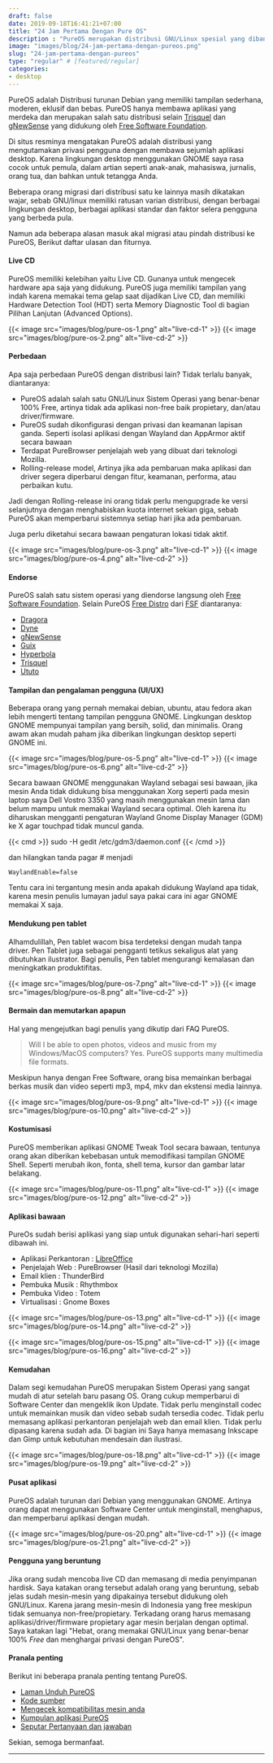 ```yaml
---
draft: false
date: 2019-09-18T16:41:21+07:00
title: "24 Jam Pertama Dengan Pure OS"
description : "PureOS merupakan distribusi GNU/Linux spesial yang dibangun oleh Purism dan secara resmi di endorse langsung oleh FSF (Free Software Foundation)."
image: "images/blog/24-jam-pertama-dengan-pureos.png"
slug: "24-jam-pertama-dengan-pureos"
type: "regular" # [featured/regular]
categories:
- desktop
---
```


PureOS adalah Distribusi turunan Debian yang memiliki tampilan sederhana, moderen, eklusif dan bebas. PureOS hanya membawa aplikasi yang merdeka dan merupakan salah satu distribusi selain [Trisquel] dan [gNewSense] yang didukung oleh [Free Software Foundation].

Di situs resminya mengatakan PureOS adalah distribusi yang mengutamakan privasi pengguna dengan membawa sejumlah aplikasi desktop. Karena lingkungan desktop menggunakan GNOME saya rasa cocok untuk pemula, dalam artian seperti anak-anak, mahasiswa, jurnalis, orang tua, dan bahkan untuk tetangga Anda.

Beberapa orang migrasi dari distribusi satu ke lainnya masih dikatakan wajar, sebab GNU/linux memiliki ratusan varian distribusi, dengan berbagai lingkungan desktop, berbagai aplikasi standar dan faktor selera pengguna yang berbeda pula.

Namun ada beberapa alasan masuk akal migrasi atau pindah distribusi ke PureOS, Berikut daftar ulasan dan fiturnya.

#### Live CD

PureOS memiliki kelebihan yaitu Live CD. Gunanya untuk mengecek hardware apa saja yang didukung. PureOS juga memiliki tampilan yang indah karena memakai tema gelap saat dijadikan Live CD, dan memiliki Hardware Detection Tool (HDT) serta Memory Diagnostic Tool di bagian Pilihan Lanjutan (Advanced Options).

{{< image src="images/blog/pure-os-1.png" alt="live-cd-1" >}}
{{< image src="images/blog/pure-os-2.png" alt="live-cd-2" >}}

#### Perbedaan

Apa saja perbedaan PureOS dengan distribusi lain? Tidak terlalu banyak, diantaranya:

- PureOS adalah salah satu GNU/Linux Sistem Operasi yang benar-benar 100% Free, artinya tidak ada aplikasi non-free baik propietary, dan/atau driver/firmware.
- PureOS sudah dikonfigurasi dengan privasi dan keamanan lapisan ganda. Seperti isolasi aplikasi dengan Wayland dan AppArmor aktif secara bawaan
- Terdapat PureBrowser penjelajah web yang dibuat dari teknologi Mozilla.
- Rolling-release model, Artinya jika ada pembaruan maka aplikasi dan driver segera diperbarui dengan fitur, keamanan, performa, atau perbaikan kutu.

Jadi dengan Rolling-release ini orang tidak perlu mengupgrade ke versi selanjutnya dengan menghabiskan kuota internet sekian giga, sebab PureOS akan memperbarui sistemnya setiap hari jika ada pembaruan.

Juga perlu diketahui secara bawaan pengaturan lokasi tidak aktif.

{{< image src="images/blog/pure-os-3.png" alt="live-cd-1" >}}
{{< image src="images/blog/pure-os-4.png" alt="live-cd-2" >}}

#### Endorse

PureOS salah satu sistem operasi yang diendorse langsung oleh [Free Software Foundation]. Selain PureOS [Free Distro] dari [FSF] diantaranya:

- [Dragora]
- [Dyne]
- [gNewSense]
- [Guix]
- [Hyperbola]
- [Trisquel]
- [Ututo]

#### Tampilan dan pengalaman pengguna (UI/UX)

Beberapa orang yang pernah memakai debian, ubuntu, atau fedora akan lebih mengerti tentang tampilan pengguna GNOME. Lingkungan desktop GNOME mempunyai tampilan yang bersih, solid, dan minimalis. Orang awam akan mudah paham jika diberikan lingkungan desktop seperti GNOME ini.

{{< image src="images/blog/pure-os-5.png" alt="live-cd-1" >}}
{{< image src="images/blog/pure-os-6.png" alt="live-cd-2" >}}

Secara bawaan GNOME menggunakan Wayland sebagai sesi bawaan, jika mesin Anda tidak didukung bisa menggunakan Xorg seperti pada mesin laptop saya Dell Vostro 3350 yang masih menggunakan mesin lama dan belum mampu untuk memakai Wayland secara optimal. Oleh karena itu diharuskan mengganti pengaturan Wayland Gnome Display Manager (GDM) ke X agar touchpad tidak muncul ganda.

{{< cmd >}}
sudo -H gedit /etc/gdm3/daemon.conf
{{< /cmd >}}

dan hilangkan tanda pagar # menjadi

```
WaylandEnable=false
```

Tentu cara ini tergantung mesin anda apakah didukung Wayland apa tidak, karena mesin penulis lumayan jadul saya pakai cara ini agar GNOME memakai X saja.

#### Mendukung pen tablet

Alhamdulillah, Pen tablet wacom bisa terdeteksi dengan mudah tanpa driver. Pen Tablet juga sebagai pengganti tetikus sekaligus alat yang dibutuhkan ilustrator. Bagi penulis, Pen tablet mengurangi kemalasan dan meningkatkan produktifitas.

{{< image src="images/blog/pure-os-7.png" alt="live-cd-1" >}}
{{< image src="images/blog/pure-os-8.png" alt="live-cd-2" >}}

#### Bermain dan memutarkan apapun
Hal yang mengejutkan bagi penulis yang dikutip dari FAQ PureOS.

> Will I be able to open photos, videos and music from my Windows/MacOS computers?
> Yes. PureOS supports many multimedia file formats.

Meskipun hanya dengan Free Software, orang bisa memainkan berbagai berkas musik dan video seperti mp3, mp4, mkv dan ekstensi media lainnya.

{{< image src="images/blog/pure-os-9.png" alt="live-cd-1" >}}
{{< image src="images/blog/pure-os-10.png" alt="live-cd-2" >}}

#### Kostumisasi

PureOS memberikan aplikasi GNOME Tweak Tool secara bawaan, tentunya orang akan diberikan kebebasan untuk memodifikasi tampilan GNOME Shell. Seperti merubah ikon, fonta, shell tema, kursor dan gambar latar belakang.

{{< image src="images/blog/pure-os-11.png" alt="live-cd-1" >}}
{{< image src="images/blog/pure-os-12.png" alt="live-cd-2" >}}

#### Aplikasi bawaan

PureOs sudah berisi aplikasi yang siap untuk digunakan sehari-hari seperti dibawah ini.

- Aplikasi Perkantoran : [LibreOffice]
- Penjelajah Web : PureBrowser (Hasil dari teknologi Mozilla)
- Email klien : ThunderBird
- Pembuka Musik : Rhythmbox
- Pembuka Video : Totem
- Virtualisasi : Gnome Boxes 

{{< image src="images/blog/pure-os-13.png" alt="live-cd-1" >}}
{{< image src="images/blog/pure-os-14.png" alt="live-cd-2" >}}

{{< image src="images/blog/pure-os-15.png" alt="live-cd-1" >}}
{{< image src="images/blog/pure-os-16.png" alt="live-cd-2" >}}

#### Kemudahan

Dalam segi kemudahan PureOS merupakan Sistem Operasi yang sangat mudah di atur setelah baru pasang OS. Orang cukup memperbarui di Software Center dan mengeklik ikon Update. Tidak perlu menginstall codec untuk memainkan musik dan video sebab sudah tersedia codec. Tidak perlu memasang aplikasi perkantoran penjelajah web dan email klien. Tidak perlu dipasang karena sudah ada. Di bagian ini Saya hanya memasang Inkscape dan Gimp untuk kebutuhan mendesain dan ilustrasi.

{{< image src="images/blog/pure-os-18.png" alt="live-cd-1" >}}
{{< image src="images/blog/pure-os-19.png" alt="live-cd-2" >}}

#### Pusat aplikasi

PureOS adalah turunan dari Debian yang menggunakan GNOME. Artinya orang dapat menggunakan Software Center untuk menginstall, menghapus, dan memperbarui aplikasi dengan mudah.

{{< image src="images/blog/pure-os-20.png" alt="live-cd-1" >}}
{{< image src="images/blog/pure-os-21.png" alt="live-cd-2" >}}

#### Pengguna yang beruntung

Jika orang sudah mencoba live CD dan memasang di media penyimpanan hardisk. Saya katakan orang tersebut adalah orang yang beruntung, sebab jelas sudah mesin-mesin yang dipakainya tersebut didukung oleh GNU/Linux. Karena jarang mesin-mesin di Indonesia yang free meskipun tidak semuanya non-free/propietary. Terkadang orang harus memasang aplikasi/driver/firmware propietary agar mesin berjalan dengan optimal. Saya katakan lagi "Hebat, orang memakai GNU/Linux yang benar-benar 100% *Free* dan menghargai privasi dengan PureOS".

#### Pranala penting

Berikut ini beberapa pranala penting tentang PureOS.

- [Laman Unduh PureOS](https://www.pureos.net/download/)
- [Kode sumber](http://repo.pureos.net/pureos/pool/main/)
- [Mengecek kompatibilitas mesin anda](https://tracker.pureos.net/w/pureos/hardware_requirements/)
- [Kumpulan aplikasi PureOS](http://software.pureos.net/)
- [Seputar Pertanyaan dan jawaban](https://tracker.pureos.net/w/faq/)

Sekian, semoga bermanfaat.

***

[Free Software Foundation]:https://www.fsf.org/
[FSF]:https://www.fsf.org/
[Free Distro]:https://www.gnu.org/distros/free-distros.en.html
[LibreOffice]:https://www.libreoffice.org/
[Dragora]:https://dragora.org/en/index.html
[Dyne]:https://www.dyne.org/software/dynebolic
[gNewSense]:https://gnewsense.org/
[Guix]:https://www.gnu.org/software/guix/
[Hyperbola]:https://www.hyperbola.info/?gnu-free-stros-page
[Trisquel]:https://trisquel.info
[Ututo]:https://www.ututo.net
